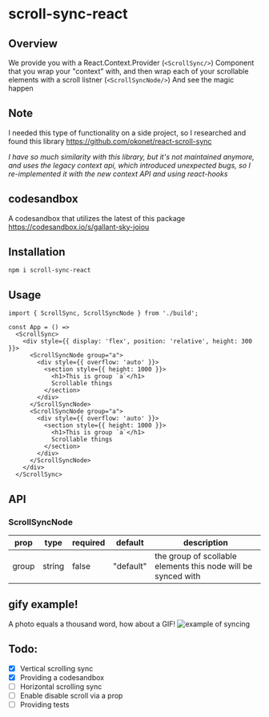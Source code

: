 # scroll-sync-react

## Overview

We provide you with a React.Context.Provider (`<ScrollSync/>`) Component that you wrap your "context" with, and then wrap each of your scrollable elements with a scroll listner (`<ScrollSyncNode/>`)
And see the magic happen

## Note

I needed this type of functionality on a side project, so I researched and found this library https://github.com/okonet/react-scroll-sync

_I have so much similarity with this library, but it's not maintained anymore, and uses the legacy context api, which introduced unexpected bugs, so I re-implemented it with the new context API and using react-hooks_

## codesandbox

A codesandbox that utilizes the latest of this package
https://codesandbox.io/s/gallant-sky-joiou

## Installation

```
npm i scroll-sync-react
```

## Usage

```
import { ScrollSync, ScrollSyncNode } from './build';

const App = () =>
  <ScrollSync>
    <div style={{ display: 'flex', position: 'relative', height: 300 }}>
      <ScrollSyncNode group="a">
        <div style={{ overflow: 'auto' }}>
          <section style={{ height: 1000 }}>
            <h1>This is group `a`</h1>
            Scrollable things
          </section>
        </div>
      </ScrollSyncNode>
      <ScrollSyncNode group="a">
        <div style={{ overflow: 'auto' }}>
          <section style={{ height: 1000 }}>
            <h1>This is group `a`</h1>
            Scrollable things
          </section>
        </div>
      </ScrollSyncNode>
    </div>
  </ScrollSync>
```

## API

### ScrollSyncNode

| prop  | type   | required | default   | description                                                   |
| ----- | ------ | -------- | --------- | ------------------------------------------------------------- |
| group | string | false    | "default" | the group of scollable elements this node will be synced with |

## gify example!

A photo equals a thousand word, how about a GIF!
![example of syncing](example.gif)

## Todo:

- [x] Vertical scrolling sync
- [x] Providing a codesandbox
- [ ] Horizontal scrolling sync
- [ ] Enable disable scroll via a prop
- [ ] Providing tests
